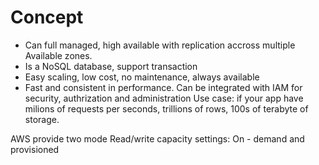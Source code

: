 # Concept
- Can full managed, high available with replication accross multiple Available zones.
- Is a NoSQL database, support transaction
- Easy scaling, low cost, no maintenance, always available 
- Fast and consistent in performance. Can be integrated with IAM for security, authrization and administration
Use case: if your app have milions of requests per seconds, trillions of rows, 100s of terabyte of storage. 

AWS provide two mode Read/write capacity settings: On - demand and provisioned

